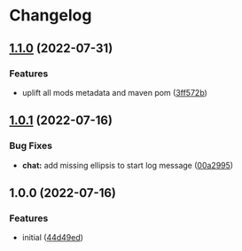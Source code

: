 # Changelog

## [1.1.0](https://github.com/axieum/minecord-rp-test/compare/chat-v1.0.1...chat-v1.1.0) (2022-07-31)


### Features

* uplift all mods metadata and maven pom ([3ff572b](https://github.com/axieum/minecord-rp-test/commit/3ff572ba25786ab10a3146979144e73d5eceede1))

## [1.0.1](https://github.com/axieum/minecord-rp-test/compare/chat-v1.0.0...chat-v1.0.1) (2022-07-16)


### Bug Fixes

* **chat:** add missing ellipsis to start log message ([00a2995](https://github.com/axieum/minecord-rp-test/commit/00a299552dcee16479b987043beadbf846097126))

## 1.0.0 (2022-07-16)


### Features

* initial ([44d49ed](https://github.com/axieum/minecord-rp-test/commit/44d49ed31507b2bfa5ccd8ffab5e3f65ddd67eb4))
